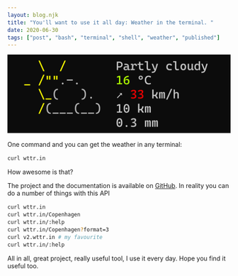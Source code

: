 ```yaml
---
layout: blog.njk
title: "You'll want to use it all day: Weather in the terminal. "
date: 2020-06-30
tags: ["post", "bash", "terminal", "shell", "weather", "published"]
---
```


![Screenshot of weather report](./landing.png)

One command and you can get the weather in any terminal:

```bash
curl wttr.in
```

How awesome is that?

The project and the documentation is available on [GitHub](https://github.com/chubin/wttr.in). In reality you can do a number of things with this API

```bash
curl wttr.in
curl wttr.in/Copenhagen
curl wttr.in/:help
curl wttr.in/Copenhagen?format=3
curl v2.wttr.in # my favourite
curl wttr.in/:help
```

All in all, great project, really useful tool, I use it every day. Hope you find it useful too.

